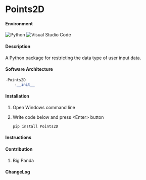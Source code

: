 # Points2D

#### Environment

![Python](https://img.shields.io/badge/Python-3.11.5-yellow) ![Visual Studio Code](https://img.shields.io/badge/Visual%20Studio%20Code-1.99.3-yellow)

#### Description

A Python package for restricting the data type of user input data.

#### Software Architecture

```python
-Points2D
    -__init__
```

#### Installation

1. Open Windows command line

2. Write code below and press \<Enter\> button

   ```
   pip install Points2D
   ```

#### Instructions


#### Contribution

1.  Big Panda

#### ChangeLog
